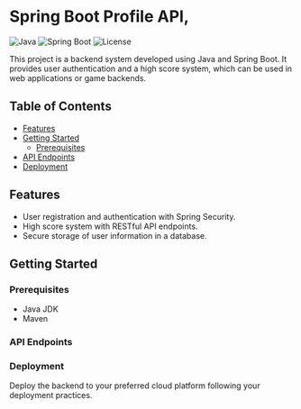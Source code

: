 # Spring Boot Profile API,

![Java](https://img.shields.io/badge/Java-17-blue.svg)
![Spring Boot](https://img.shields.io/badge/Spring%20Boot-2.5.3-green.svg)
![License](https://img.shields.io/badge/License-MIT-yellow.svg)

This project is a backend system developed using Java and Spring Boot. It provides user authentication and a high score system, which can be used in web applications or game backends.

## Table of Contents
- [Features](#features)
- [Getting Started](#getting-started)
  - [Prerequisites](#prerequisites)
- [API Endpoints](#api-endpoints)
- [Deployment](#deployment)

## Features
- User registration and authentication with Spring Security.
- High score system with RESTful API endpoints.
- Secure storage of user information in a database.

## Getting Started

### Prerequisites
- Java JDK
- Maven

### API Endpoints

### Deployment
Deploy the backend to your preferred cloud platform following your deployment practices.
